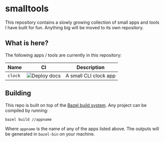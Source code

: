 # smalltools

This repository contains a slowly growing collection of small apps and tools I have built for fun. Anything big will be moved to its own repository.

## What is here?

The following apps / tools are currently in this repository:

| Name    | CI                                                                                        | Description           |
|---------|-------------------------------------------------------------------------------------------|-----------------------|
| `clock` | ![Deploy docs](https://github.com/Ewpratten/smalltools/workflows/Deploy%20docs/badge.svg) | A small CLI clock app |

## Building

This repo is built on top of the [Bazel build system](https://bazel.build). Any project can be compiled by running:

```sh
bazel build //appname
```

Where `appname` is the name of any of the apps listed above. The outputs will be generated in `bazel-bin` on your machine.